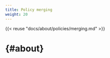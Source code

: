 ```yaml
---
title: Policy merging
weight: 20
---
```


{{< reuse "docs/about/policies/merging.md" >}}

# {#about}
